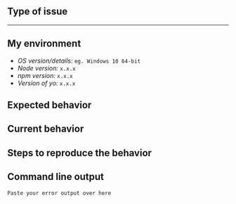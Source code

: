 <!--
Allo' allo'! 
Thanks for taking your time to submit an issue.
Please keep in mind, that Github issues are meant to be used for reporting bugs and to
request new features.

Use Stack Overflow for support: http://stackoverflow.com/questions/tagged/yeoman
Head over to one of our Gitter rooms (https://gitter.im/yeoman/home) and ask for help if you’re unsure if you ran into a bug or if you have any other question.

You would like to report a bug?
Use the search feature to ensure that the bug hasn't been reported before.
Please ensure to provide the following information to make sure we have all we need to address your issue.
-->

## Type of issue

<!-- Feature request or bug -->

<!-- Please delete the rest of the template in case of a feature request -->

----

## My environment

* *OS version/details*: `eg. Windows 10 64-bit`
* *Node version:* `x.x.x`
* *npm version:* `x.x.x`
* *Version of yo:* `x.x.x`

<!--
How to get those versions via your command line:
  node --version
  npm --version
  yo --version
-->

## Expected behavior

<!-- Description over here -->

## Current behavior

<!-- Description over here -->

## Steps to reproduce the behavior

## Command line output

```
Paste your error output over here
```
